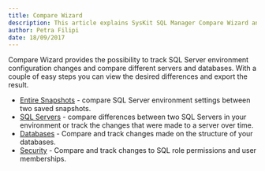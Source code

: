 ```yaml
---
title: Compare Wizard
description: This article explains SysKit SQL Manager Compare Wizard and available comparison types.
author: Petra Filipi
date: 18/09/2017
---
```

Compare Wizard provides the possibility to track SQL Server environment configuration changes and compare different servers and databases. With a couple of easy steps you can view the desired differences and export the result.

* [Entire Snapshots](#internal/docs-sqlmanager/how-to/compare-wizard/compare-snapshots) - compare SQL Server environment settings between two saved snapshots.
* [SQL Servers](#internal/docs-sqlmanager/how-to/compare-wizard/compare-single-sql-server) - compare differences between two SQL Servers in your environment or track the changes that were made to a server over time.
*  [Databases](#internal/docs-sqlmanager/how-to/compare-wizard/compare-databases) - Compare and track changes made on the structure of your databases.
*  [Security](#internal/docs-sqlmanager/how-to/compare-wizard/compare-security) -  Compare and track changes to SQL role permissions and user memberships.

